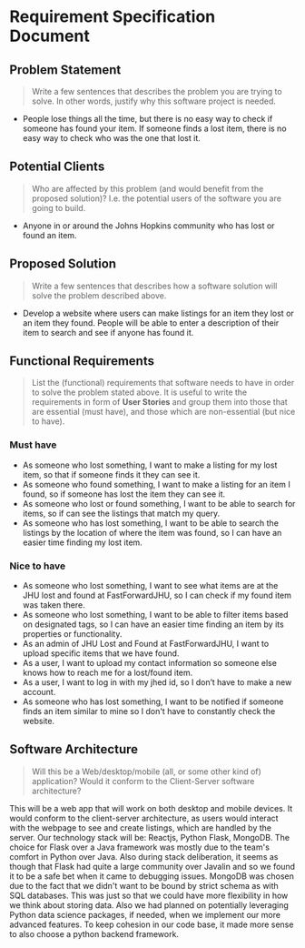 # Requirement Specification Document

## Problem Statement

> Write a few sentences that describes the problem you are trying to solve. In other words, justify why this software project is needed.

* People lose things all the time, but there is no easy way to check if someone has found your item. If someone finds a lost item, there is no easy way to check who was the one that lost it.

## Potential Clients

> Who are affected by this problem (and would benefit from the proposed solution)? I.e. the potential users of the software you are going to build.

* Anyone in or around the Johns Hopkins community who has lost or found an item.

## Proposed Solution

> Write a few sentences that describes how a software solution will solve the problem described above.

* Develop a website where users can make listings for an item they lost or an item they found. People will be able to enter a description of their item to search and see if anyone has found it.

## Functional Requirements

> List the (functional) requirements that software needs to have in order to solve the problem stated above. It is useful to write the requirements in form of **User Stories** and group them into those that are essential (must have), and those which are non-essential (but nice to have).

### Must have

* As someone who lost something, I want to make a listing for my lost item, so that if someone finds it they can see it.
* As someone who found something, I want to make a listing for an item I found, so if someone has lost the item they can see it.
* As someone who lost or found something, I want to be able to search for items, so if can see the listings that match my query.
* As someone who has lost something, I want to be able to search the listings by the location of where the item was found, so I can have an easier time finding my lost item.


### Nice to have

* As someone who lost something, I want to see what items are at the JHU lost and found at FastForwardJHU, so I can check if my found item was taken there.
* As someone who lost something, I want to be able to filter items based on designated tags, so I can have an easier time finding an item by its properties or functionality.
* As an admin of JHU Lost and Found at FastForwardJHU, I want to upload specific items that we have found.
* As a user, I want to upload my contact information so someone else knows how to reach me for a lost/found item.
* As a user, I want to log in with my jhed id, so I don’t have to make a new account.
* As someone who has lost something, I want to be notified if someone finds an item similar to mine so I don't have to constantly check the website.

## Software Architecture

> Will this be a Web/desktop/mobile (all, or some other kind of) application? Would it conform to the Client-Server software architecture? 

This will be a web app that will work on both desktop and mobile devices. It would conform to the client-server architecture, as users would interact with the webpage to see and create listings, which are handled by the server. Our technology stack will be: Reactjs, Python Flask, MongoDB. The choice for Flask over a Java framework was mostly due to the team's comfort in Python over Java. Also during stack deliberation, it seems as though that Flask had quite a large community over Javalin and so we found it to be a safe bet when it came to debugging issues. MongoDB was chosen due to the fact that we didn't want to be bound by strict schema as with SQL databases. This was just so that we could have more flexibility in how we think about storing data. Also we had planned on potentially leveraging Python data science packages, if needed, when we implement our more advanced features. To keep cohesion in our code base, it made more sense to also choose a python backend framework.

